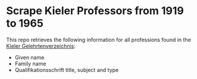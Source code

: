 # Scrape Kieler Professors from 1919 to 1965
This repo retrieves the following information for all professions found in the [Kieler Gelehrtenverzeichnis](https://cau.gelehrtenverzeichnis.de):
- Given name
- Family name
- Qualifikationsschrift title, subject and type